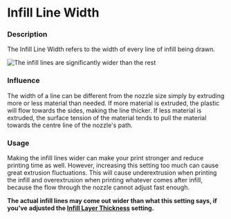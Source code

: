 Infill Line Width
====
### **Description**
The Infill Line Width refers to the width of every line of infill being drawn. 

![The infill lines are significantly wider than the rest](../images/infill_line_width.png)

### **Influence**
The width of a line can be different from the nozzle size simply by extruding more or less material than needed. If more material is extruded, the plastic will flow towards the sides, making the line thicker. If less material is extruded, the surface tension of the material tends to pull the material towards the centre line of the nozzle's path.

### **Usage**
Making the infill lines wider can make your print stronger and reduce printing time as well. However, increasing this setting too much can cause great extrusion fluctuations. This will cause underextrusion when printing the infill and overextrusion when printing whatever comes after infill, because the flow through the nozzle cannot adjust fast enough.

**The actual infill lines may come out wider than what this setting says, if you've adjusted the [Infill Layer Thickness](../infill/infill_sparse_thickness.md) setting.**